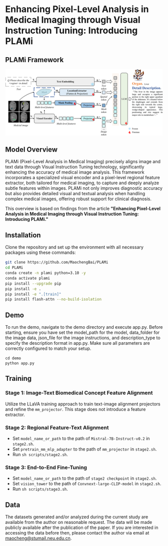 
# Enhancing Pixel-Level Analysis in Medical Imaging through Visual Instruction Tuning: Introducing PLAMi


## PLAMi Framework
<div align="center">
    <img src="./assets/framework.png" width="800px">
</div>

## Model Overview

PLAMi (Pixel-Level Analysis in Medical Imaging) precisely aligns image and text data through Visual Instruction Tuning technology, significantly enhancing the accuracy of medical image analysis. This framework incorporates a specialized visual encoder and a pixel-level regional feature extractor, both tailored for medical imaging, to capture and deeply analyze subtle features within images. PLAMi not only improves diagnostic accuracy but also provides detailed visual and textual analysis when handling complex medical images, offering robust support for clinical diagnosis.

This overview is based on findings from the article **"Enhancing Pixel-Level Analysis in Medical Imaging through Visual Instruction Tuning: Introducing PLAMi."**



## Installation

Clone the repository and set up the environment with all necessary packages using these commands:

```bash
git clone https://github.com/MaochengBai/PLAMi
cd PLAMi
conda create -n plami python=3.10 -y
conda activate plami
pip install --upgrade pip
pip install -e .
pip install -e ".[train]"
pip install flash-attn --no-build-isolation
```
## Demo

To run the demo, navigate to the demo directory and execute app.py. Before starting, ensure you have set the model_path for the model, data_folder for the image data, json_file for the image instructions, and description_type to specify the description format in app.py. Make sure all parameters are correctly configured to match your setup.
```
cd demo
python app.py 
```

## Training

### Stage 1: Image-Text Biomedical Concept Feature Alignment
Utilize the LLaVA training approach to train text-image alignment projectors and refine the `mm_projector`. This stage does not introduce a feature extractor.

### Stage 2: Regional Feature-Text Alignment
- Set `model_name_or_path` to the path of `Mistral-7B-Instruct-v0.2` in `stage2.sh`.
- Set `pretrain_mm_mlp_adapter` to the path of `mm_projector` in `stage2.sh`.
- Run `sh scripts/stage2.sh`.

### Stage 3: End-to-End Fine-Tuning
- Set `model_name_or_path` to the path of `stage2 checkpoint` in `stage2.sh`.
- Set `vision_tower` to the path of `Convnext-large-CLIP-model` in `stage2.sh`.
- Run `sh scripts/stage3.sh`.


## Data

The datasets generated and/or analyzed during the current study are available from the author on reasonable request. The data will be made publicly available after the publication of the paper. If you are interested in accessing the data before then, please contact the author via email at maocheng@stumail.neu.edu.cn.
